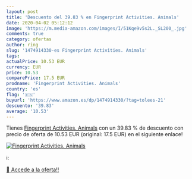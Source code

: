 ```yaml
---
layout: post
title: 'Descuento del 39.83 % en Fingerprint Activities. Animals'
date: 2020-04-02 05:12:12
image: 'https://m.media-amazon.com/images/I/51Kqe9v5s2L._SL200_.jpg'
comments: true
category: ofertas
author: ring
slug: '1474914330-es Fingerprint Activities. Animals'
tags: 
actualPrice: 10.53 EUR
currency: EUR
price: 10.53
comparePrice: 17.5 EUR
prodname: 'Fingerprint Activities. Animals'
country: 'es'
flag: '🇪🇸'
buyurl: 'https://www.amazon.es/dp/1474914330/?tag=tolees-21'
descuento: '39.83'
average: '10.53'
---
```


Tienes [Fingerprint Activities. Animals](https://www.amazon.es/dp/1474914330/?tag=tolees-21) con un 39.83 % de descuento con precio de oferta de 10.53 EUR (original: 17.5 EUR) en el siguiente enlace!

[![Fingerprint Activities. Animals](https://m.media-amazon.com/images/I/51Kqe9v5s2L._SL200_.jpg)](https://www.amazon.es/dp/1474914330/?tag=tolees-21)

ℹ️:


[🛒 Accede a la oferta!!](https://www.amazon.es/dp/1474914330/?tag=tolees-21)
